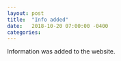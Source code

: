 ```yaml
---
layout: post
title:  "Info added"
date:   2018-10-20 07:00:00 -0400
categories:
---
```


Information was added to the website.
